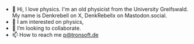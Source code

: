 - 👋 Hi, I love physics. I'm an old physicist from the University Greifswald. My name is Denkrebell on X, DenkRebellx on Mastodon.social.
- 👀 I am interested on physics,
- 💞️ I’m looking to collaborate.
- 📫 How to reach me p@tronsoft.de

<!---
gerhard-source/gerhard-source is a ✨ special ✨ repository because its `README.md` (this file) appears on your GitHub profile.
You can click the Preview link to take a look at your changes.
--->
